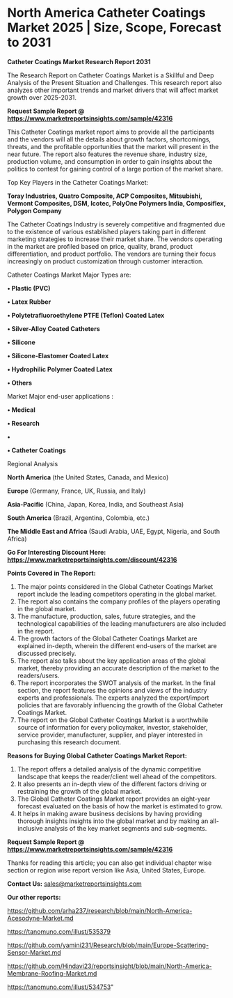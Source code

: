 # North America Catheter Coatings Market 2025 | Size, Scope, Forecast to 2031

<strong>Catheter Coatings Market Research Report 2031</strong>

The Research Report on Catheter Coatings Market is a Skillful and Deep Analysis of the Present Situation and Challenges. This research report also analyzes other important trends and market drivers that will affect market growth over 2025-2031.

<strong>Request Sample Report @ <a href=https://www.marketreportsinsights.com/sample/42316>https://www.marketreportsinsights.com/sample/42316</a></strong>

This Catheter Coatings market report aims to provide all the participants and the vendors will all the details about growth factors, shortcomings, threats, and the profitable opportunities that the market will present in the near future. The report also features the revenue share, industry size, production volume, and consumption in order to gain insights about the politics to contest for gaining control of a large portion of the market share.

Top Key Players in the Catheter Coatings Market:

<strong>Toray Industries, Quatro Composite, ACP Composites, Mitsubishi, Vermont Composites, DSM, Icotec, PolyOne Polymers India, Composiflex, Polygon Company</strong>

The Catheter Coatings Industry is severely competitive and fragmented due to the existence of various established players taking part in different marketing strategies to increase their market share. The vendors operating in the market are profiled based on price, quality, brand, product differentiation, and product portfolio. The vendors are turning their focus increasingly on product customization through customer interaction.

Catheter Coatings Market Major Types are:

<strong>•  Plastic (PVC)

•  Latex Rubber

•  Polytetrafluoroethylene PTFE (Teflon) Coated Latex

•  Silver-Alloy Coated Catheters

•  Silicone

•  Silicone-Elastomer Coated Latex

•  Hydrophilic Polymer Coated Latex

•  Others</strong>

Market Major end-user applications :

<strong>•  Medical

•  Research

•  

•  Catheter Coatings</strong>

Regional Analysis

</u><strong><b>North America</b></strong> (the United States, Canada, and Mexico)

<strong><b>Europe </b></strong>(Germany, France, UK, Russia, and Italy)

<strong><b>Asia-Pacific</b></strong> (China, Japan, Korea, India, and Southeast Asia)

<strong><b>South America</b></strong> (Brazil, Argentina, Colombia, etc.)

<strong><b>The Middle East and Africa</b></strong> (Saudi Arabia, UAE, Egypt, Nigeria, and South Africa)

<strong>Go For Interesting Discount Here: <a href=https://www.marketreportsinsights.com/discount/42316>https://www.marketreportsinsights.com/discount/42316</a></strong>

<strong>Points Covered in The Report:</strong>
<ol>
  <li>The major points considered in the Global Catheter Coatings Market report include the leading competitors operating in the global market.</li>
  <li>The report also contains the company profiles of the players operating in the global market.</li>
  <li>The manufacture, production, sales, future strategies, and the technological capabilities of the leading manufacturers are also included in the report.</li>
  <li>The growth factors of the Global Catheter Coatings Market are explained in-depth, wherein the different end-users of the market are discussed precisely.</li>
  <li>The report also talks about the key application areas of the global market, thereby providing an accurate description of the market to the readers/users.</li>
  <li>The report incorporates the SWOT analysis of the market. In the final section, the report features the opinions and views of the industry experts and professionals. The experts analyzed the export/import policies that are favorably influencing the growth of the Global Catheter Coatings Market.</li>
  <li>The report on the Global Catheter Coatings Market is a worthwhile source of information for every policymaker, investor, stakeholder, service provider, manufacturer, supplier, and player interested in purchasing this research document.</li>
</ol>
<strong>Reasons for Buying Global Catheter Coatings Market Report:</strong>

<ol>
  <li>The report offers a detailed analysis of the dynamic competitive landscape that keeps the reader/client well ahead of the competitors.</li>
  <li>It also presents an in-depth view of the different factors driving or restraining the growth of the global market.</li>
  <li>The Global Catheter Coatings Market report provides an eight-year forecast evaluated on the basis of how the market is estimated to grow.</li>
  <li>It helps in making aware business decisions by having providing thorough insights insights into the global market and by making an all-inclusive analysis of the key market segments and sub-segments.</li>
</ol>
<strong>Request Sample Report @ <a href=https://www.marketreportsinsights.com/sample/42316>https://www.marketreportsinsights.com/sample/42316</a></strong>


Thanks for reading this article; you can also get individual chapter wise section or region wise report version like Asia, United States, Europe.

<strong>Contact Us:</strong>
sales@marketreportsinsights.com

<strong>Our other reports:</strong>

<a href=https://github.com/arha237/research/blob/main/North-America-Acesodyne-Market.md>https://github.com/arha237/research/blob/main/North-America-Acesodyne-Market.md</a>

<a href=https://tanomuno.com/illust/535379>https://tanomuno.com/illust/535379</a>

<a href=https://github.com/yamini231/Research/blob/main/Europe-Scattering-Sensor-Market.md>https://github.com/yamini231/Research/blob/main/Europe-Scattering-Sensor-Market.md</a>

<a href=https://github.com/Hindavi23/reportsinsight/blob/main/North-America-Membrane-Roofing-Market.md>https://github.com/Hindavi23/reportsinsight/blob/main/North-America-Membrane-Roofing-Market.md</a>

<a href=https://tanomuno.com/illust/534753>https://tanomuno.com/illust/534753</a>"
